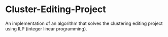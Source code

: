 Cluster-Editing-Project
=======================

An implementation of an algorithm that solves the clustering editing project using ILP (integer linear programming).
